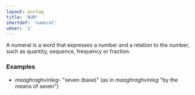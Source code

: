 ```yaml
---
layout: postag
title: 'NUM'
shortdef: 'numeral'
udver: '2'
---
```


A numeral is a word that expresses a number and a relation to the number, such as quantity, sequence, frequency or fraction.

### Examples
- _maaghraghvinleg-_ "seven (base)" (as in _maaghraghvinleg_ "by the means of seven")
<!-- Interlanguage links updated Út 9. května 2023, 20:03:26 CEST -->
